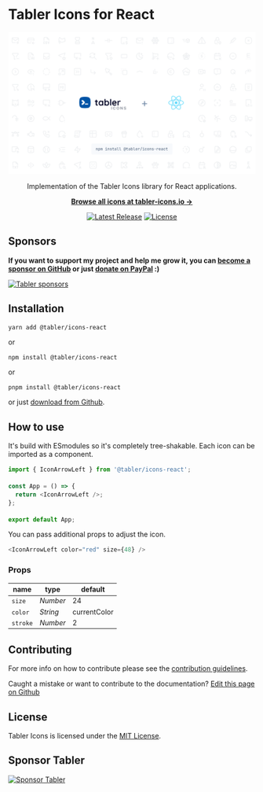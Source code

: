 # Tabler Icons for React

<p align="center">
  <img src="https://raw.githubusercontent.com/tabler/tabler-icons/main/.github/packages/og-package-react.png" alt="Tabler Icons" width="838">
</p>

<p align="center">
Implementation of the Tabler Icons library for React applications.
<p>

<p align="center">
  <a href="https://tabler-icons.io/"><strong>Browse all icons at tabler-icons.io &rarr;</strong></a>
</p>

<p align="center">
    <a href="https://github.com/tabler/tabler-icons/releases"><img src="https://img.shields.io/npm/v/@tabler/icons" alt="Latest Release"></a>
    <a href="https://github.com/tabler/tabler-icons/blob/master/LICENSE"><img src="https://img.shields.io/npm/l/@tabler/icons.svg" alt="License"></a>
</p>

## Sponsors

**If you want to support my project and help me grow it, you can [become a sponsor on GitHub](https://github.com/sponsors/codecalm) or just [donate on PayPal](https://paypal.me/codecalm) :)**

<a href="https://github.com/sponsors/codecalm">
  <img src="https://cdn.jsdelivr.net/gh/tabler/sponsors@latest/sponsors.svg" alt="Tabler sponsors">
</a>

## Installation

```
yarn add @tabler/icons-react
```

or

```
npm install @tabler/icons-react
```

or

```
pnpm install @tabler/icons-react
```

or just [download from Github](https://github.com/tabler/tabler-icons/releases).

## How to use

It's build with ESmodules so it's completely tree-shakable. Each icon can be imported as a component.

```js
import { IconArrowLeft } from '@tabler/icons-react';

const App = () => {
  return <IconArrowLeft />;
};

export default App;
```

You can pass additional props to adjust the icon.

```js
<IconArrowLeft color="red" size={48} />
```

### Props

| name          | type     | default      |
| ------------- | -------- | ------------ |
| `size`        | _Number_ | 24           |
| `color`       | _String_ | currentColor |
| `stroke`      | _Number_ | 2            |

## Contributing

For more info on how to contribute please see the [contribution guidelines](https://github.com/tabler/tabler-icons/blob/main/CONTRIBUTING.md).

Caught a mistake or want to contribute to the documentation? [Edit this page on Github](https://github.com/tabler/tabler-icons/blob/main/packages/icons-react/README.md)

## License

Tabler Icons is licensed under the [MIT License](https://github.com/tabler/tabler-icons/blob/master/LICENSE).

## Sponsor Tabler

<a href="https://github.com/sponsors/codecalm" target="_blank"><img src="https://github.com/tabler/tabler/raw/dev/src/static/sponsor-banner-readme.png?raw=true" alt="Sponsor Tabler" /></a>
